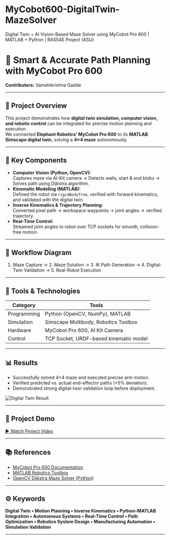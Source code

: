 # MyCobot600-DigitalTwin-MazeSolver
Digital Twin + AI Vision-Based Maze Solver using MyCobot Pro 600 | MATLAB + Python | RAS545 Project (ASU)
# 🤖 Smart & Accurate Path Planning with MyCobot Pro 600

**Contributors:** Vamshikrishna Gadde 


---

## 🚗 Project Overview
This project demonstrates how **digital twin simulation, computer vision, and robotic control** can be integrated for precise motion planning and execution.  
We connected **Elephant Robotics' MyCobot Pro 600** to its **MATLAB Simscape digital twin**, solving a **4×4 maze** autonomously.

---

## 🧠 Key Components
- **Computer Vision (Python, OpenCV):**  
  Captures maze via AI-Kit camera → Detects walls, start & end blobs → Solves path using Dijkstra algorithm.
- **Kinematic Modeling (MATLAB):**  
  Defined the robot via `rigidBodyTree`, verified with forward kinematics, and validated with the digital twin.
- **Inverse Kinematics & Trajectory Planning:**  
  Converted pixel path → workspace waypoints → joint angles → verified trajectory.
- **Real-Time Control:**  
  Streamed joint angles to robot over TCP sockets for smooth, collision-free motion.

---

## 🧩 Workflow Diagram
1. Maze Capture → 2. Maze Solution → 3. IK Path Generation → 4. Digital-Twin Validation → 5. Real-Robot Execution  

---

## 🧰 Tools & Technologies
| Category | Tools |
|-----------|--------|
| Programming | Python (OpenCV, NumPy), MATLAB |
| Simulation | Simscape Multibody, Robotics Toolbox |
| Hardware | MyCobot Pro 600, AI Kit Camera |
| Control | TCP Socket, URDF-based kinematic model |

---

## 📊 Results
- Successfully solved 4×4 maze and executed precise arm motion.
- Verified predicted vs. actual end-effector paths (<5% deviation).
- Demonstrated strong digital-twin validation loop before deployment.

![Digital Twin Result](images/digital_twin.png)

---

## 🎥 Project Demo
[▶️ Watch Project Video](https://drive.google.com/drive/folders/1pzRG9dZ7iL80BF3FCh8-2rIh7DU6K-nc?usp=sharing)

---

## 📚 References
- [MyCobot Pro 600 Documentation](https://docs.elephantrobotics.com/docs/gitbook-en/2-serialproduct/2.3-mycobot_Pro_600/)
- [MATLAB Robotics Toolbox](https://www.mathworks.com/help/robotics/)
- [OpenCV Dijkstra Maze Solver (Python)](https://docs.opencv.org/)

---

## ⚙️ Keywords
**Digital Twin • Motion Planning • Inverse Kinematics • Python-MATLAB Integration • Autonomous Systems • Real-Time Control • Path Optimization • Robotics System Design • Manufacturing Automation • Simulation Validation**

---
